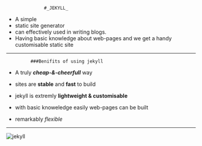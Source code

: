                   #_JEKYLL_

-  A simple 
- static site generator 
- can effectively used in writing blogs.
- Having basic knowledge about web-pages and we get a handy customisable static site
---
             ###Benifits of using jekyll


  - A truly _**cheap-&-cheerfull**_ way
  
  - sites are **stable** and **fast** to build
  
  - jekyll is extremly **lightweight & customisable**
 
  - with basic knoweledge easily web-pages can be built

  - remarkably _flexible_

---

![jekyll](https://talk.jekyllrb.com/uploads/jekyllrb/original/1X/4f9bd5334246d33651e846aed812280fbff586ba.png)
